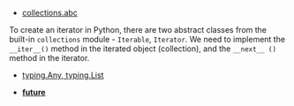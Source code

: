 
* [collections.abc](https://docs.python.org/3/library/collections.abc.html?highlight=collections%20abc#module-collections.abc)

To create an iterator in Python, there are two abstract classes from the built-in `collections` module - `Iterable`, `Iterator`. 
We need to implement the `__iter__()` method in the iterated object (collection), 
and the `__next__ ()` method in the iterator.

* [typing.Any, typing.List](https://docs.python.org/3/search.html?q=typing)

* [__future__](https://docs.python.org/3/library/__future__.html?highlight=__future_#module-__future__)
